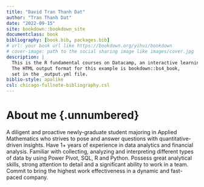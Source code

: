 ```yaml
--- 
title: "David Tran Thanh Dat"
author: "Tran Thanh Dat"
date: "2022-09-15"
site: bookdown::bookdown_site
documentclass: book
bibliography: [book.bib, packages.bib]
# url: your book url like https://bookdown.org/yihui/bookdown
# cover-image: path to the social sharing image like images/cover.jpg
description: |
  This is the R fundamental courses on Datacamp, an interactive learning platform.
  The HTML output format for this example is bookdown::bs4_book,
  set in the _output.yml file.
biblio-style: apalike
csl: chicago-fullnote-bibliography.csl
---
```


# About me {.unnumbered}

A diligent and proactive newly-graduate
student majoring in Applied
Mathematics who strives to pose and
answer questions with quantitative-driven insights. Have 1+ years of
experience in data analytics and
financial analysis. Familiar with
collecting, analyzing and interpreting
different types of data by using Power
Pivot, SQL, R and Python. Possess
great analytical skills, strong attention
to detail and a significant ability to
work in a team. Commit to bring the
highest work effectiveness in a
dynamic and fast-paced company.
